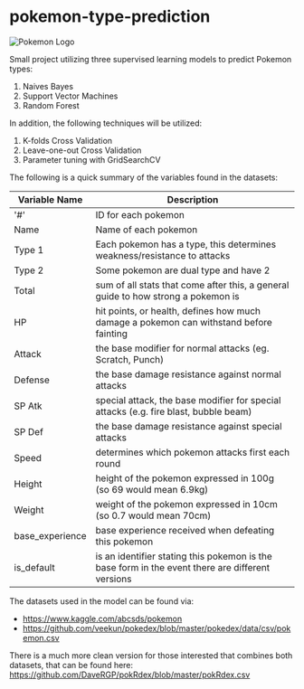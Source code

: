# pokemon-type-prediction

![Pokemon Logo](https://cdn.bulbagarden.net/upload/d/d2/Pok%C3%A9mon_logo_English.png)



Small project utilizing three supervised learning models to predict Pokemon types:

1. Naives Bayes
2. Support Vector Machines
3. Random Forest

In addition, the following techniques will be utilized:

1. K-folds Cross Validation
2. Leave-one-out Cross Validation
3. Parameter tuning with GridSearchCV



The following is a quick summary of the variables found in the datasets:


Variable Name | Description | 
------------------- | -------------- |
'#' | ID for each pokemon |
Name | Name of each pokemon
Type 1 | Each pokemon has a type, this determines weakness/resistance to attacks
Type 2 | Some pokemon are dual type and have 2
Total | sum of all stats that come after this, a general guide to how strong a pokemon is
HP | hit points, or health, defines how much damage a pokemon can withstand before fainting
Attack | the base modifier for normal attacks (eg. Scratch, Punch)
Defense | the base damage resistance against normal attacks
SP Atk | special attack, the base modifier for special attacks (e.g. fire blast, bubble beam)
SP Def | the base damage resistance against special attacks
Speed | determines which pokemon attacks first each round
Height | height of the pokemon expressed in 100g (so 69 would mean 6.9kg)
Weight | weight of the pokemon expressed in 10cm (so 0.7 would mean 70cm)
base_experience | base experience received when defeating this pokemon
is_default | is an identifier stating this pokemon is the base form in the event there are different versions
    
 
The datasets used in the model can be found via: 
  
  - https://www.kaggle.com/abcsds/pokemon
  - https://github.com/veekun/pokedex/blob/master/pokedex/data/csv/pokemon.csv


There is a much more clean version for those interested that combines both datasets, that can be found here: https://github.com/DaveRGP/pokRdex/blob/master/pokRdex.csv
